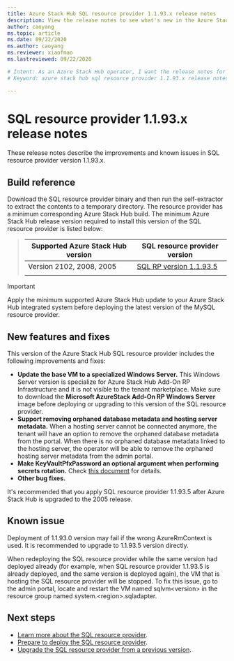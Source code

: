 ```yaml
---
title: Azure Stack Hub SQL resource provider 1.1.93.x release notes 
description: View the release notes to see what's new in the Azure Stack Hub SQL resource provider 1.1.93.x update.
author: caoyang
ms.topic: article
ms.date: 09/22/2020
ms.author: caoyang
ms.reviewer: xiaofmao
ms.lastreviewed: 09/22/2020

# Intent: As an Azure Stack Hub operator, I want the release notes for the SQL resource provider 1.1.93.x update.
# Keyword: azure stack hub sql resource provider 1.1.93.x release notes

---
```


# SQL resource provider 1.1.93.x release notes

These release notes describe the improvements and known issues in SQL resource provider version 1.1.93.x.

## Build reference
Download the SQL resource provider binary and then run the self-extractor to extract the contents to a temporary directory. The resource provider has a minimum corresponding Azure Stack Hub build. The minimum Azure Stack Hub release version required to install this version of the SQL resource provider is listed below:

> |Supported Azure Stack Hub version|SQL resource provider version|
> |-----|-----|
> |Version 2102, 2008, 2005|[SQL RP version 1.1.93.5](https://aka.ms/azshsqlrp11935)|  
> |     |     |

> [!IMPORTANT]
> Apply the minimum supported Azure Stack Hub update to your Azure Stack Hub integrated system before deploying the latest version of the MySQL resource provider.

## New features and fixes

This version of the Azure Stack Hub SQL resource provider includes the following improvements and fixes:

- **Update the base VM to a specialized Windows Server.** This Windows Server version is specialize for Azure Stack Hub Add-On RP Infrastructure and it is not visible to the tenant marketplace. Make sure to download the **Microsoft AzureStack Add-On RP Windows Server** image before deploying or upgrading to this version of the SQL resource provider.
- **Support removing orphaned database metadata and hosting server metadata.** When a hosting server cannot be connected anymore, the tenant will have an option to remove the orphaned database metadata from the portal. When there is no orphaned database metadata linked to the hosting server, the operator will be able to remove the orphaned hosting server metadata from the admin portal.
- **Make KeyVaultPfxPassword an optional argument when performing secrets rotation.** Check [this document](azure-stack-sql-resource-provider-maintain.md#secrets-rotation) for details.
- **Other bug fixes.**

It's recommended that you apply SQL resource provider 1.1.93.5 after Azure Stack Hub is upgraded to the 2005 release.

## Known issue
Deployment of 1.1.93.0 version may fail if the wrong AzureRmContext is used. It is recommended to upgrade to 1.1.93.5 version directly. 

When redeploying the SQL resource provider while the same version had deployed already (for example, when SQL resource provider 1.1.93.5 is already deployed, and the same version is deployed again), the VM that is hosting the SQL resource provider will be stopped. To fix this issue, go to the admin portal, locate and restart the VM named sqlvm\<version\> in the resource group named system.\<region\>.sqladapter.

## Next steps

- [Learn more about the SQL resource provider](azure-stack-sql-resource-provider.md).
- [Prepare to deploy the SQL resource provider](azure-stack-sql-resource-provider-deploy.md#prerequisites).
- [Upgrade the SQL resource provider from a previous version](azure-stack-sql-resource-provider-update.md).

